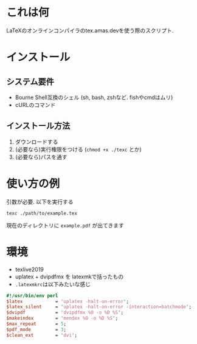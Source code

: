 # これは何
LaTeXのオンラインコンパイラのtex.amas.devを使う際のスクリプト.
# インストール
## システム要件
* Bourne Shell互換のシェル (sh, bash, zshなど. fishやcmdはムリ)
* cURLのコマンド
## インストール方法
1. ダウンロードする
1. (必要なら)実行権限をつける (`chmod +x ./texc` とか)
1. (必要なら)パスを通す
# 使い方の例
引数が必要. 以下を実行する
```
texc ./path/to/example.tex
```
現在のディレクトリに `example.pdf` が出てきます
# 環境
* texlive2019
* uplatex + dvipdfmx を latexmkで括ったもの
* `.latexmkrc`は以下みたいな感じ
``` perl
#!/usr/bin/env perl
$latex            = 'uplatex -halt-on-error';
$latex_silent     = 'uplatex -halt-on-error -interaction=batchmode';
$dvipdf           = 'dvipdfmx %O -o %D %S';
$makeindex        = 'mendex %O -o %D %S';
$max_repeat       = 5;
$pdf_mode         = 3;
$clean_ext		  = 'dvi';
```
